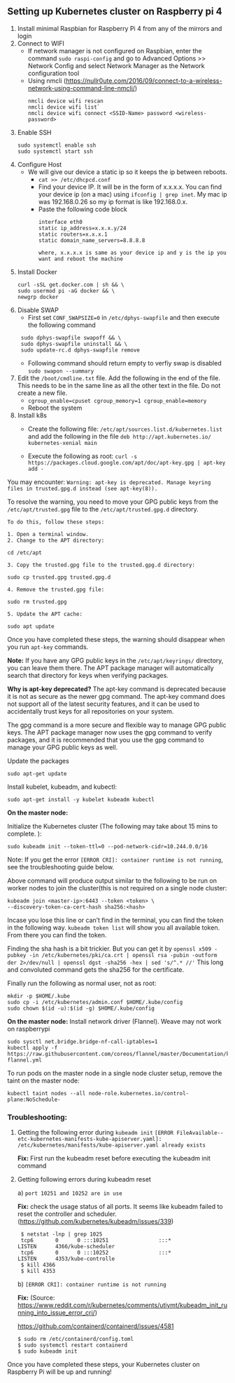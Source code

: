 ## Setting up Kubernetes cluster on Raspberry pi 4

1. Install minimal Raspbian for Raspberry Pi 4 from any of the mirrors and login
2. Connect to WIFI
    * If network manager is not configured on Raspbian, enter the command `sudo raspi-config` and go to Advanced Options >> Network Config and select Network Manager as the Network configuration tool
    * Using nmcli (https://nullr0ute.com/2016/09/connect-to-a-wireless-network-using-command-line-nmcli/)
        ```
        nmcli device wifi rescan
        nmcli device wifi list`
        nmcli device wifi connect <SSID-Name> password <wireless-password>
        ```
3. Enable SSH
    ```
    sudo systemctl enable ssh
    sudo systemctl start ssh
    ```
4. Configure Host
    * We will give our device a static ip so it keeps the ip between reboots.
        * `cat >> /etc/dhcpcd.conf`
        * Find your device IP. It will be in the form of x.x.x.x. You can find your device ip (on a mac) using `ifconfig | grep inet`. My mac ip was 192.168.0.26 so my ip format is like 192.168.0.x.
        * Paste the following code block
            ```
            interface eth0
            static ip_address=x.x.x.y/24
            static routers=x.x.x.1
            static domain_name_servers=8.8.8.8
            
            where, x.x.x.x is same as your device ip and y is the ip you want and reboot the machine
            ```
5. Install Docker
     ```
     curl -sSL get.docker.com | sh && \
     sudo usermod pi -aG docker && \
     newgrp docker
     ```
6. Disable SWAP
    * First set `CONF_SWAPSIZE=0` in `/etc/dphys-swapfile` and then execute the following command
    ```
     sudo dphys-swapfile swapoff && \
     sudo dphys-swapfile uninstall && \
     sudo update-rc.d dphys-swapfile remove
     ```
    * Following command should return empty to verfiy swap is disabled
        `sudo swapon --summary`
7. Edit the `/boot/cmdline.txt` file. Add the following in the end of the file. This needs to be in the same line as all the other text in the file. Do not create a new file.
    * `cgroup_enable=cpuset cgroup_memory=1 cgroup_enable=memory`
    * Reboot the system
8. Install k8s
    * Create the following file: `/etc/apt/sources.list.d/kubernetes.list` and add the following in the file
        `deb http://apt.kubernetes.io/ kubernetes-xenial main`
        
    * Execute the following as root:
        `curl -s https://packages.cloud.google.com/apt/doc/apt-key.gpg | apt-key add -`

You may encounter: `Warning: apt-key is deprecated. Manage keyring files in trusted.gpg.d instead (see apt-key(8)).`

To resolve the warning, you need to move your GPG public keys from the `/etc/apt/trusted.gpg` file to the `/etc/apt/trusted.gpg.d` directory.
```
To do this, follow these steps:

1. Open a terminal window.
2. Change to the APT directory:

cd /etc/apt

3. Copy the trusted.gpg file to the trusted.gpg.d directory:

sudo cp trusted.gpg trusted.gpg.d

4. Remove the trusted.gpg file:

sudo rm trusted.gpg

5. Update the APT cache:

sudo apt update

```
Once you have completed these steps, the warning should disappear when you run `apt-key` commands.

**Note:** If you have any GPG public keys in the `/etc/apt/keyrings/` directory, you can leave them there. The APT package manager will automatically search that directory for keys when verifying packages.

**Why is apt-key deprecated?**
The apt-key command is deprecated because it is not as secure as the newer gpg command. The apt-key command does not support all of the latest security features, and it can be used to accidentally trust keys for all repositories on your system.

The gpg command is a more secure and flexible way to manage GPG public keys. The APT package manager now uses the gpg command to verify packages, and it is recommended that you use the gpg command to manage your GPG public keys as well.

Update the packages

`sudo apt-get update`


Install kubelet, kubeadm, and kubectl:

`sudo apt-get install -y kubelet kubeadm kubectl`


**On the master node:**

Initialize the Kubernetes cluster (The following may take about 15 mins to complete.
):

`sudo kubeadm init --token-ttl=0 --pod-network-cidr=10.244.0.0/16`

Note: If you get the error `[ERROR CRI]: container runtime is not running`, see the troubleshooting guide below.


Above command will produce output similar to the following to be run on worker nodes to join the cluster(this is not required on a single node cluster:
```
kubeadm join <master-ip>:6443 --token <token> \
--discovery-token-ca-cert-hash sha256:<hash>
```
Incase you lose this line or can’t find in the terminal, you can find the token in the following way. `kubeadm token list` will show you all available token. From there you can find the token. 

Finding the sha hash is a bit trickier. But you can get it by `openssl x509 -pubkey -in /etc/kubernetes/pki/ca.crt | openssl rsa -pubin -outform der 2>/dev/null | openssl dgst -sha256 -hex | sed 's/^.* //'` This long and convoluted command gets the sha256 for the certificate.

Finally run the following as normal user, not as root:
```
mkdir -p $HOME/.kube
sudo cp -i /etc/kubernetes/admin.conf $HOME/.kube/config
sudo chown $(id -u):$(id -g) $HOME/.kube/config
```

**On the master node:**
Install network driver (Flannel). Weave may not work on raspberrypi
```
sudo sysctl net.bridge.bridge-nf-call-iptables=1
kubectl apply -f https://raw.githubusercontent.com/coreos/flannel/master/Documentation/kube-flannel.yml
```
To run pods on the master node in a single node cluster setup, remove the taint on the master node:

`kubectl taint nodes --all node-role.kubernetes.io/control-plane:NoSchedule-`

### Troubleshooting:

1) Getting the following error during `kubeadm init`
   `[ERROR FileAvailable--etc-kubernetes-manifests-kube-apiserver.yaml]: /etc/kubernetes/manifests/kube-apiserver.yaml already exists`
   
   **Fix:** First run the kubeadm reset before executing the kubeadm init command

2) Getting following errors during kubeadm reset
  
   a) `port 10251 and 10252 are in use`
    
   **Fix:** check the usage status of all ports. It seems like kubeadm failed to reset the controller and scheduler. (https://github.com/kubernetes/kubeadm/issues/339)
      ```
       $ netstat -lnp | grep 1025
       tcp6       0      0 :::10251                :::*                    LISTEN      4366/kube-scheduler
       tcp6       0      0 :::10252                :::*                    LISTEN      4353/kube-controlle
       $ kill 4366
       $ kill 4353
      ```
   b) `[ERROR CRI]: container runtime is not running` 
      
      **Fix:** (Source: https://www.reddit.com/r/kubernetes/comments/utiymt/kubeadm_init_running_into_issue_error_cri/)
     
      https://github.com/containerd/containerd/issues/4581
              
       $ sudo rm /etc/containerd/config.toml
       $ sudo systemctl restart containerd
       $ sudo kubeadm init
      

Once you have completed these steps, your Kubernetes cluster on Raspberry Pi will be up and running!
